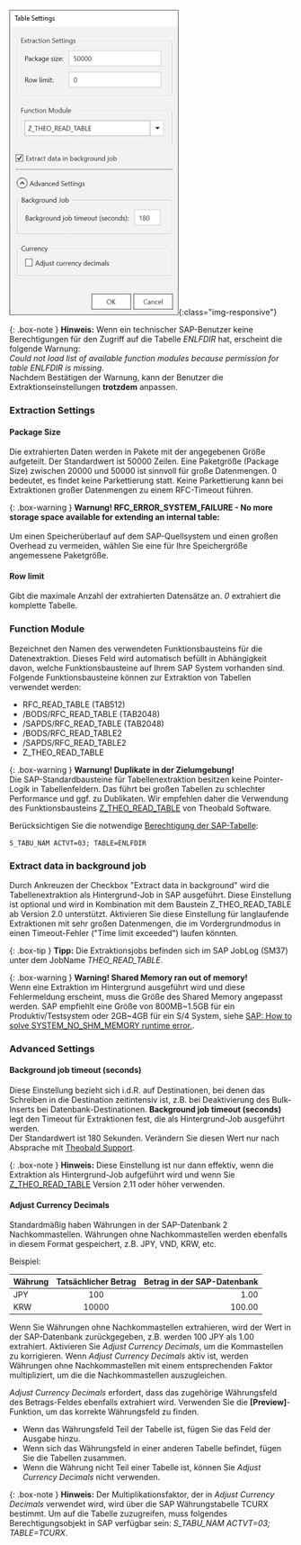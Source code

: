 
![Extraction-Settings-01](/img/content/xu/Table-Extraction-Settings.png){:class="img-responsive"}

{: .box-note }
**Hinweis:** Wenn ein technischer SAP-Benutzer keine Berechtigungen für den Zugriff auf die Tabelle *ENLFDIR* hat, erscheint die folgende Warnung:<br>
*Could not load list of available function modules because permission for table ENLFDIR is missing*. <br>
Nachdem Bestätigen der Warnung, kann der Benutzer die Extraktionseinstellungen **trotzdem** anpassen.


### Extraction Settings

#### Package Size 

Die extrahierten Daten werden in Pakete mit der angegebenen Größe aufgeteilt. Der Standardwert ist 50000 Zeilen.
Eine Paketgröße (Package Size) zwischen 20000 und 50000 ist sinnvoll für große Datenmengen.
0 bedeutet, es findet keine Parkettierung statt. Keine Parkettierung kann bei Extraktionen großer Datenmengen zu einem RFC-Timeout führen.

{: .box-warning }
**Warnung! RFC_ERROR_SYSTEM_FAILURE - No more storage space available for extending an internal table:** <br>  
Um einen Speicherüberlauf auf dem SAP-Quellsystem und einen großen Overhead zu vermeiden, wählen Sie eine für Ihre Speichergröße angemessene Paketgröße.

#### Row limit
Gibt die maximale Anzahl der extrahierten Datensätze an. *0* extrahiert die komplette Tabelle.


### Function Module
Bezeichnet den Namen des verwendeten Funktionsbausteins für die Datenextraktion. Dieses Feld wird automatisch befüllt in Abhängigkeit davon, welche Funktionsbausteine auf Ihrem SAP System vorhanden sind.
Folgende Funktionsbausteine können zur Extraktion von Tabellen verwendet werden: <br>

- RFC_READ_TABLE (TAB512)
- /BODS/RFC_READ_TABLE (TAB2048)
- /SAPDS/RFC_READ_TABLE (TAB2048)
- /BODS/RFC_READ_TABLE2
- /SAPDS/RFC_READ_TABLE2
- Z_THEO_READ_TABLE

{: .box-warning }
**Warnung! Duplikate in der Zielumgebung!** <br>
Die SAP-Standardbausteine für Tabellenextraktion besitzen keine Pointer-Logik in Tabellenfeldern. 
Das führt bei großen Tabellen zu schlechter Performance und ggf. zu Dublikaten.
Wir empfehlen daher die Verwendung des Funktionsbausteins [Z_THEO_READ_TABLE](../sap-customizing) von Theobald Software. 

Berücksichtigen Sie die notwendige [Berechtigung der SAP-Tabelle](https://kb.theobald-software.com/sap/authority-objects-sap-user-rights#table):
```
S_TABU_NAM ACTVT=03; TABLE=ENLFDIR
```

### Extract data in background job
Durch Ankreuzen der Checkbox "Extract data in background" wird die Tabellenextraktion als Hintergrund-Job in SAP ausgeführt. 
Diese Einstellung ist optional und wird in Kombination mit dem Baustein Z_THEO_READ_TABLE ab Version 2.0 unterstützt.
Aktivieren Sie diese Einstellung für langlaufende Extraktionen mit sehr großen Datenmengen, die im Vordergrundmodus in einen Timeout-Fehler ("Time limit exceeded") laufen könnten. <br>

{: .box-tip }
**Tipp:** Die Extraktionsjobs befinden sich im SAP JobLog (SM37) unter dem JobName *THEO_READ_TABLE*.

{: .box-warning }
**Warning! Shared Memory ran out of memory!** <br>
Wenn eine Extraktion im Hintergrund ausgeführt wird und diese Fehlermeldung erscheint, muss die Größe des Shared Memory angepasst werden.
SAP empfiehlt eine Größe von 800MB~1.5GB für ein Produktiv/Testsystem oder 2GB~4GB für ein S/4 System, siehe [SAP: How to solve SYSTEM_NO_SHM_MEMORY runtime error.](https://ga.support.sap.com/dtp/viewer/#/tree/1080/actions/12107).


### Advanced Settings

#### Background job timeout (seconds)

Diese Einstellung bezieht sich i.d.R. auf Destinationen, bei denen das Schreiben in die Destination zeitintensiv ist, z.B. bei Deaktivierung des Bulk-Inserts bei Datenbank-Destinationen.
**Background job timeout (seconds)** legt den Timeout für Extraktionen fest, die als Hintergrund-Job ausgeführt werden. <br>
Der Standardwert ist 180 Sekunden. Verändern Sie diesen Wert nur nach Absprache mit [Theobald Support](https://support.theobald-software.com/helpdesk/User/Login). 

{: .box-note }
**Hinweis:** Diese Einstellung ist nur dann effektiv, wenn die Extraktion als Hintergrund-Job aufgeführt wird und wenn Sie [Z_THEO_READ_TABLE](../sap-customizing/funktionsbaustein-fuer-table-extraktion) Version 2.11 oder höher verwenden.


#### Adjust Currency Decimals

Standardmäßig haben Währungen in der SAP-Datenbank 2 Nachkommastellen.
Währungen ohne Nachkommastellen werden ebenfalls in diesem Format gespeichert, z.B. JPY, VND, KRW, etc.

Beispiel:

| Währung       | Tatsächlicher Betrag          | Betrag in der SAP-Datenbank |
| ------------- |:-------------:| -----:|
| JPY | 100	|1.00|
| KRW | 10000	|100.00|


Wenn Sie Währungen ohne Nachkommastellen extrahieren, wird der Wert in der SAP-Datenbank zurückgegeben, z.B. werden 100 JPY als 1.00 extrahiert.
Aktivieren Sie *Adjust Currency Decimals*, um die Kommastellen zu korrigieren.
Wenn *Adjust Currency Decimals* aktiv ist, werden Währungen ohne Nachkommastellen mit einem entsprechenden Faktor multipliziert, um die die Nachkommastellen auszugleichen.

*Adjust Currency Decimals* erfordert, dass das zugehörige Währungsfeld des Betrags-Feldes ebenfalls extrahiert wird.
Verwenden Sie die **[Preview]**-Funktion, um das korrekte Währungsfeld zu finden.
- Wenn das Währungsfeld Teil der Tabelle ist, fügen Sie das Feld der Ausgabe hinzu.
- Wenn sich das Währungsfeld in einer anderen Tabelle befindet, fügen Sie die Tabellen zusammen.
- Wenn die Währung nicht Teil einer Tabelle ist, können Sie *Adjust Currency Decimals* nicht verwenden.

{: .box-note }
**Hinweis:** Der Multiplikationsfaktor, der in *Adjust Currency Decimals*  verwendet wird, wird über die SAP Währungstabelle TCURX bestimmt.
Um auf die Tabelle zuzugreifen, muss folgendes Berechtigungsobjekt in SAP verfügbar sein: *S_TABU_NAM	ACTVT=03; TABLE=TCURX*.
